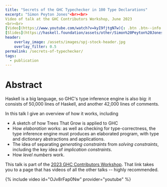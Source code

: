 ```yaml
---
title: "Secrets of the GHC Typechecker in 100 Type Declarations"
excerpt: "Simon Peyton Jones"<br><br>
Video of talk at the GHC Contributors Workshop, June 2023
<br><br>
[Video](https://www.youtube.com/watch?v=kyI9fjtgN7w){: .btn .btn--info ..btn--large}
[Slides](https://haskell.foundation/assets/other/Simon%20Peyton%20Jones%20-%202023-06-08%20-%20Type%20inference%20in%20GHC%20Jun%2023.pdf){: .btn .btn--info ..btn--large}
header:
    overlay_image: /assets/images/spj-stock-header.jpg
    overlay_filter: 0.5
permalink: /secrets-of-typechecker/
tags:
  - publication
---
```


# Abstract
<!-- this H1 (denoted by the single octothorpe before the word 'Abstract') should remain unchanged. -->
  <!-- Note: Make sure to enter at least twice to create seperate lines for the page. -->

Haskell is a big language, so GHC's type inference engine is also big: it
consists of 50,000 lines of Haskell, and another 42,000 lines of comments.

In this talk I give an overview of how it works, including
* A sketch of how Trees That Grow is applied to GHC
* How *elaboration* works: as well as checking for type-correctness, the type inference engine
  must produces an elaborated program, with type and dictionary abstractions and applications.
* The idea of separating *generating constraints* from *solving constraints*, including
  the key idea of *implication constraints*.
* How *level numbers* work.

This talk is part of the [2023 GHC Contributors Workshop](https://haskell.foundation/events/2023-ghc-development-workshop.html).
That link takes you to a page that has videos of all the other talks -- highly recommended.

{% include video id="OJv8rFap0Nw" provider="youtube" %}
